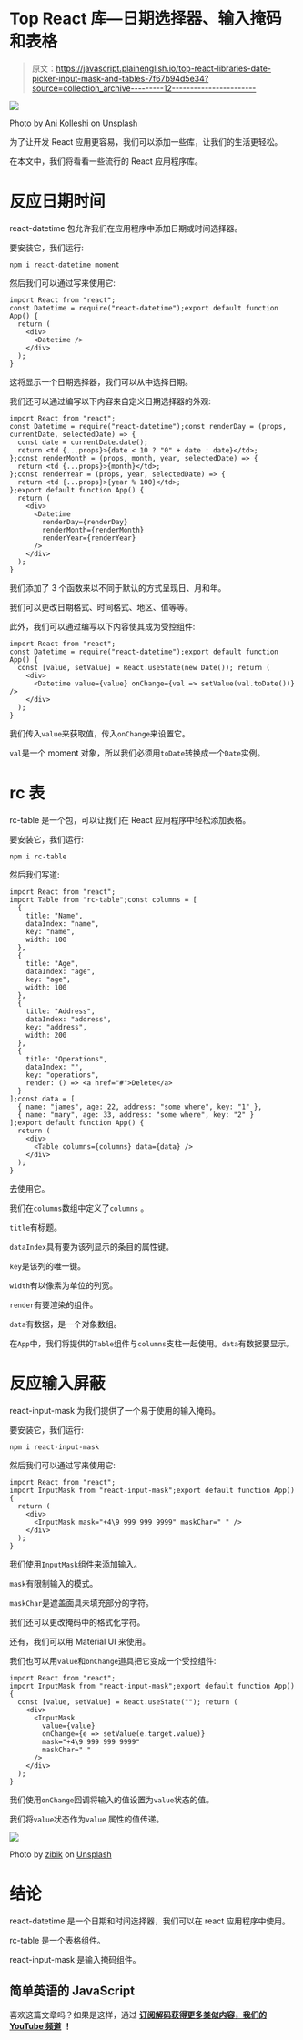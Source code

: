 # Top React 库—日期选择器、输入掩码和表格

> 原文：<https://javascript.plainenglish.io/top-react-libraries-date-picker-input-mask-and-tables-7f67b94d5e34?source=collection_archive---------12----------------------->

![](img/1f4fd1124cafbd44a2d430c72ecd247a.png)

Photo by [Ani Kolleshi](https://unsplash.com/@anikolleshi?utm_source=medium&utm_medium=referral) on [Unsplash](https://unsplash.com?utm_source=medium&utm_medium=referral)

为了让开发 React 应用更容易，我们可以添加一些库，让我们的生活更轻松。

在本文中，我们将看看一些流行的 React 应用程序库。

# 反应日期时间

react-datetime 包允许我们在应用程序中添加日期或时间选择器。

要安装它，我们运行:

```
npm i react-datetime moment
```

然后我们可以通过写来使用它:

```
import React from "react";
const Datetime = require("react-datetime");export default function App() {
  return (
    <div>
      <Datetime />
    </div>
  );
}
```

这将显示一个日期选择器，我们可以从中选择日期。

我们还可以通过编写以下内容来自定义日期选择器的外观:

```
import React from "react";
const Datetime = require("react-datetime");const renderDay = (props, currentDate, selectedDate) => {
  const date = currentDate.date();
  return <td {...props}>{date < 10 ? "0" + date : date}</td>;
};const renderMonth = (props, month, year, selectedDate) => {
  return <td {...props}>{month}</td>;
};const renderYear = (props, year, selectedDate) => {
  return <td {...props}>{year % 100}</td>;
};export default function App() {
  return (
    <div>
      <Datetime
        renderDay={renderDay}
        renderMonth={renderMonth}
        renderYear={renderYear}
      />
    </div>
  );
}
```

我们添加了 3 个函数来以不同于默认的方式呈现日、月和年。

我们可以更改日期格式、时间格式、地区、值等等。

此外，我们可以通过编写以下内容使其成为受控组件:

```
import React from "react";
const Datetime = require("react-datetime");export default function App() {
  const [value, setValue] = React.useState(new Date()); return (
    <div>
      <Datetime value={value} onChange={val => setValue(val.toDate())} />
    </div>
  );
}
```

我们传入`value`来获取值，传入`onChange`来设置它。

`val`是一个 moment 对象，所以我们必须用`toDate`转换成一个`Date`实例。

# rc 表

rc-table 是一个包，可以让我们在 React 应用程序中轻松添加表格。

要安装它，我们运行:

```
npm i rc-table
```

然后我们写道:

```
import React from "react";
import Table from "rc-table";const columns = [
  {
    title: "Name",
    dataIndex: "name",
    key: "name",
    width: 100
  },
  {
    title: "Age",
    dataIndex: "age",
    key: "age",
    width: 100
  },
  {
    title: "Address",
    dataIndex: "address",
    key: "address",
    width: 200
  },
  {
    title: "Operations",
    dataIndex: "",
    key: "operations",
    render: () => <a href="#">Delete</a>
  }
];const data = [
  { name: "james", age: 22, address: "some where", key: "1" },
  { name: "mary", age: 33, address: "some where", key: "2" }
];export default function App() {
  return (
    <div>
      <Table columns={columns} data={data} />
    </div>
  );
}
```

去使用它。

我们在`columns`数组中定义了`columns` 。

`title`有标题。

`dataIndex`具有要为该列显示的条目的属性键。

`key`是该列的唯一键。

`width`有以像素为单位的列宽。

`render`有要渲染的组件。

`data`有数据，是一个对象数组。

在`App`中，我们将提供的`Table`组件与`columns`支柱一起使用。`data`有数据要显示。

# 反应输入屏蔽

react-input-mask 为我们提供了一个易于使用的输入掩码。

要安装它，我们运行:

```
npm i react-input-mask
```

然后我们可以通过写来使用它:

```
import React from "react";
import InputMask from "react-input-mask";export default function App() {
  return (
    <div>
      <InputMask mask="+4\9 999 999 9999" maskChar=" " />
    </div>
  );
}
```

我们使用`InputMask`组件来添加输入。

`mask`有限制输入的模式。

`maskChar`是遮盖面具未填充部分的字符。

我们还可以更改掩码中的格式化字符。

还有，我们可以用 Material UI 来使用。

我们也可以用`value`和`onChange`道具把它变成一个受控组件:

```
import React from "react";
import InputMask from "react-input-mask";export default function App() {
  const [value, setValue] = React.useState(""); return (
    <div>
      <InputMask
        value={value}
        onChange={e => setValue(e.target.value)}
        mask="+4\9 999 999 9999"
        maskChar=" "
      />
    </div>
  );
}
```

我们使用`onChange`回调将输入的值设置为`value`状态的值。

我们将`value`状态作为`value` 属性的值传递。

![](img/351bd020996e22ab6bd700a33715771d.png)

Photo by [zibik](https://unsplash.com/@zibik?utm_source=medium&utm_medium=referral) on [Unsplash](https://unsplash.com?utm_source=medium&utm_medium=referral)

# 结论

react-datetime 是一个日期和时间选择器，我们可以在 react 应用程序中使用。

rc-table 是一个表格组件。

react-input-mask 是输入掩码组件。

## 简单英语的 JavaScript

喜欢这篇文章吗？如果是这样，通过 [**订阅解码获得更多类似内容，我们的 YouTube 频道**](https://www.youtube.com/channel/UCtipWUghju290NWcn8jhyAw) **！**